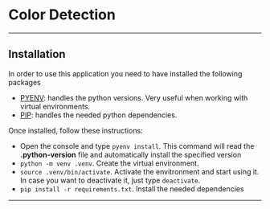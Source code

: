 # Color Detection

---

## Installation

In order to use this application you need to have installed the following packages

- [PYENV](https://www.cherryservers.com/blog/how-to-install-pip-ubuntu): handles the python versions. Very useful when working with virtual environments.
- [PIP](https://www.cherryservers.com/blog/how-to-install-pip-ubuntu): handles the needed python dependencies.

Once installed, follow these instructions:

- Open the console and type `pyenv install`. This command will read the **.python-version** file and automatically install the specified version
- `python -m venv .venv`. Create the virtual environment.
- `source .venv/bin/activate`. Activate the envitronment and start using it. In case you want to deactivate it, just type `deactivate`.
- `pip install -r requirements.txt`. Install the needed dependencies

---
